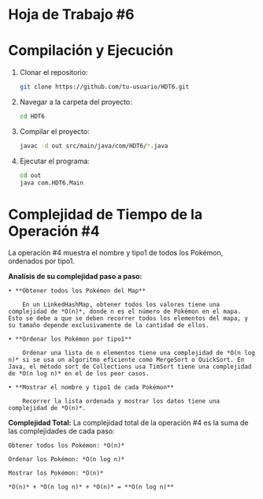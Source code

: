 # Hoja de Trabajo #6

# Compilación y Ejecución
1. Clonar el repositorio:
    ```bash 
    git clone https://github.com/tu-usuario/HDT6.git

2. Navegar a la carpeta del proyecto:
    ```bash 
    cd HDT6

3. Compilar el proyecto:
    ```bash 
    javac -d out src/main/java/com/HDT6/*.java

4. Ejecutar el programa:
    ```bash 
    cd out
    java com.HDT6.Main

# Complejidad de Tiempo de la Operación #4
La operación #4 muestra el nombre y tipo1 de todos los Pokémon, ordenados por tipo1.

**Analísis de su complejidad paso a paso:**

    • **Obtener todos los Pokémon del Map**

        En un LinkedHashMap, obtener todos los valores tiene una complejidad de *O(n)*, donde n es el número de Pokémon en el mapa. Esto se debe a que se deben recorrer todos los elementos del mapa, y su tamaño depende exclusivamente de la cantidad de ellos.

    • **Ordenar los Pokémon por tipo1**

        Ordenar una lista de n elementos tiene una complejidad de *O(n log n)* si se usa un algoritmo eficiente como MergeSort o QuickSort. En Java, el método sort de Collections usa TimSort tiene una complejidad de *O(n log n)* en el de los peor casos.

    • **Mostrar el nombre y tipo1 de cada Pokémon**

        Recorrer la lista ordenada y mostrar los datos tiene una complejidad de *O(n)*.


**Complejidad Total:** La complejidad total de la operación #4 es la suma de las complejidades de cada paso:

    Obtener todos los Pokémon: *O(n)*

    Ordenar los Pokémon: *O(n log n)*

    Mostrar los Pokémon: *O(n)*

    *O(n)* + *O(n log n)* + *O(n)* = **O(n log n)**
